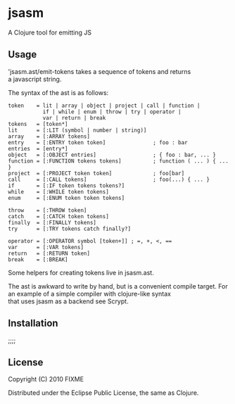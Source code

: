 # jsasm

A Clojure tool for emitting JS

## Usage

'jsasm.ast/emit-tokens takes a sequence of tokens and returns      
a javascript string.

The syntax of the ast is as follows:

    token    = lit | array | object | project | call | function |        
               if | while | enum | throw | try | operator |      
               var | return | break    
    tokens   = [token*]    
    lit      = [:LIT (symbol | number | string)]     
    array    = [:ARRAY tokens]     
    entry    = [:ENTRY token token]               ; foo : bar    
    entries  = [entry*]    
    object   = [:OBJECT entries]                  ; { foo : bar, ... }    
    function = [:FUNCTION tokens tokens]          ; function ( ... ) { ... }     
    project  = [:PROJECT token token]             ; foo[bar]    
    call     = [:CALL tokens]                     ; foo(...) { ... }    
    if       = [:IF token tokens tokens?]    
    while    = [:WHILE token tokens]                  
    enum     = [:ENUM token token tokens]    
        
    throw    = [:THROW token]    
    catch    = [:CATCH token tokens]             
    finally  = [:FINALLY tokens]    
    try      = [:TRY tokens catch finally?]    
        
    operator = [:OPERATOR symbol [token+]] ; =, +, <, ==    
    var      = [:VAR tokens]    
    return   = [:RETURN token]    
    break    = [:BREAK]    
    
        
Some helpers for creating tokens live in jsasm.ast.

The ast is awkward to write by hand, but is a convenient compile target.
For an example of a simple compiler with clojure-like syntax    
that uses jsasm as a backend see Scrypt.

## Installation

;;;;

## License

Copyright (C) 2010 FIXME

Distributed under the Eclipse Public License, the same as Clojure.

